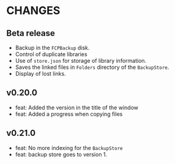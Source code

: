 CHANGES
=======

Beta release
------------

* Backup in the `FCPBackup` disk.
* Control of duplicate libraries
* Use of `store.json` for storage of library information.
* Saves the linked files in `Folders` directory of the `BackupStore`. 
* Display of lost links.

v0.20.0
-------

* feat: Added the version in the title of the window
* feat: Added a progress when copying files

v0.21.0
-------

* feat: No more indexing for the `BackupStore`
* feat: backup store goes to version 1.

